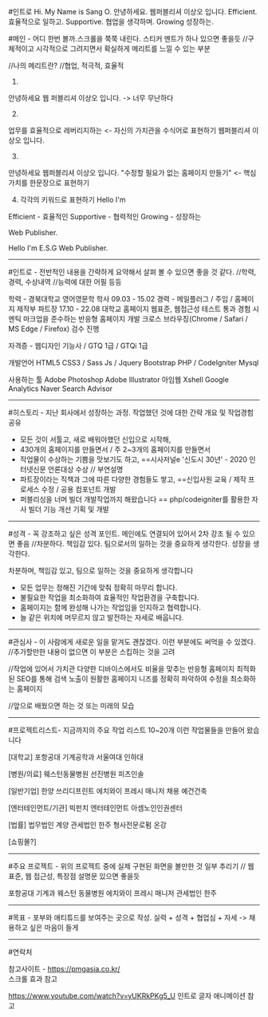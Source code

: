 #인트로
Hi.
My Name is 
Sang  O.
안녕하세요.
웹퍼블리셔 이상오 입니다.
Efficient.
효율적으로 일하고.
Supportive.
협업을 생각하며.
Growing
성장하는.

#메인 - 어디 한번 볼까.스크롤을 쭉쭉 내린다. 스티커 멘트가 하나 있으면 좋을듯
//구체적이고 시각적으로 그려지면서 확실하게 메리트를 느낄 수 있는 부분

//나의 메리트란?
//협업, 적극적, 효율적

1.
안녕하세요
웹 퍼블리셔 이상오 입니다. -> 너무 무난하다

2.
업무를 효율적으로 레버리지하는 <- 자신의 가치관을 수식어로 표현하기
웹퍼블리셔 이상오 입니다.

3.
안녕하세요
웹퍼블리셔 이상오 입니다.
"수정할 필요가 없는 홈페이지 만들기" <- 핵심가치를 한문장으로 표현하기

4. 각각의 키워드로 표현하기
Hello I'm 

Efficient - 효율적인
Supportive - 협력적인
Growing - 성장하는

Web Publisher.

Hello I'm E.S.G Web Publisher.

------------

#인트로 - 전반적인 내용을 간략하게 요약해서 살펴 볼 수 있으면 좋을 것 같다.
//학력, 경력, 수상내역
//능력에 대한 어필 등등

학력 - 경북대학교 영어영문학 학사 09.03 - 15.02
경력 - 메일플러그 / 주임 / 홈페이지 제작부 파트장 17.10 - 22.08
대학교 홈페이지 웹표준, 웹접근성  테스트 통과 경험
시멘틱 마크업을 준수하는 반응형 홈페이지 개발
크로스 브라우징(Chrome / Safari / MS Edge / Firefox) 검수 진행

자격증 - 웹디자인 기능사 / GTQ 1급 / GTQi 1급

개발언어
HTML5
CSS3 / Sass
Js / Jquery
Bootstrap
PHP / CodeIgniter
Mysql

사용하는 툴
Adobe Photoshop
Adobe Illustrator
아임웹
Xshell
Google Analytics
Naver Search Advisor



----------------

#히스토리 - 지난 회사에서 성장하는 과정. 작업했던 것에 대한 간략 개요 및 작업경험 공유

- 모든 것이 서툴고, 새로 배워야했던 신입으로 시작해,
- 430개의 홈페이지를 만들면서 / 주 2~3개의 홈페이지를 만들면서
- 작업물이 수상하는 기쁨을 맛보기도 하고,
==시사저널e '신도시 30년' - 2020 인터넷신문 언론대상 수상 // 부연설명
- 파트장이라는 직책과 그에 따른 다양한 경험들도 쌓고,
==신입사원 교육 / 제작 프로세스 수정 / 공용 컴포넌트 개발
- 퍼블리싱을 너머 빌더 개발작업까지 해왔습니다
== php/codeigniter를 활용한 자사 빌더 기능 개선 기획 및 개발

---------------

#성격 - 꼭 강조하고 싶은 성격 포인트. 메인에도 연결되어 있어서 2차 강조 될 수 있으면 좋음
//차분하다. 책임감 있다. 팀으로서의 일하는 것을 중요하게 생각한다. 성장을 생각한다.

차분하며, 책임감 있고,
팀으로 일하는 것을 중요하게 생각합니다
- 모든 업무는 정해진 기간에 맞춰 정확히 마무리 합니다.
- 불필요한 작업을 최소화하여 효율적인 작업환경을 구축합니다.
- 홈페이지는 함께 완성해 나가는 작업임을 인지하고 협력합니다.
- 늘 같은 위치에 머무르지 않고 발전하는 자세로 배웁니다.


--------------

#관심사 - 이 사람에게 새로운 일을 맡겨도 괜찮겠다. 이런 부분에도 써먹을 수 있겠다.
//추가할만한 내용이 없으면 이 부분은 스킵하는 것을 고려

//작업에 있어서 가치관
다양한 디바이스에서도 비율을 맞추는 반응형 홈페이지
최적화된 SEO를 통해 검색 노출이 원활한 홈페이지
니즈를 정확히 파악하여 수정을 최소화하는 홈페이지


//앞으로 배웠으면 하는 것 또는 미래의 모습



----------------
#프로젝트리스트- 지금까지의 주요 작업 리스트 10~20개
이런 작업물들을 만들어 왔습니다

[대학교]
포항공대 기계공학과
서울여대 
인하대

[병원/의료]
웨스턴동물병원
선진병원
피츠인솔

[일반기업]
한양 쓰리디프린트
에치와이 프레시 매니저 채용
예건건축

[엔터테인먼트/기관]
빅펀치 엔터테인먼트
아셈노인인권센터


[법률]
법무법인 계양
관세법인 한주
형사전문로펌 온강

[쇼핑몰?]

------------------

#주요 프로젝트 - 위의 프로젝트 중에 실제 구현된 화면을 볼만한 것 일부 추리기 // 웹표준, 웹 접근성, 특장점 설명문 있으면 좋을듯

포항공대 기계과
웨스턴 동물병원
에치와이 프레시 매니저
관세법인 한주

-----------------

#목표 - 포부와 애티튜드를 보여주는 곳으로 작성. 실력 + 성격 + 협업심 + 자세 -> 채용하고 싶은 마음이 들게


----------------------

#연락처


참고사이트 - 
https://pmgasia.co.kr/  
스크롤 효과 참고

https://www.youtube.com/watch?v=yUKRkPKg5_U
인트로 글자 애니메이션 참고
